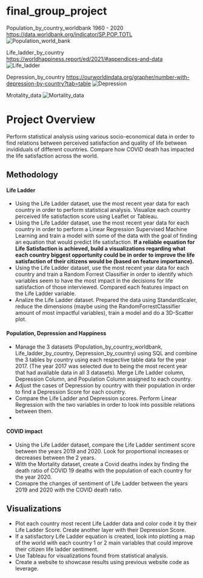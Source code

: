 # final_group_project

Population_by_country_worldbank 1960 - 2020
https://data.worldbank.org/indicator/SP.POP.TOTL
![Population_world_bank](https://user-images.githubusercontent.com/85839235/140621692-48d6e6bc-82bf-4dcb-91a3-848204cf9eef.png)


Life_ladder_by_country
https://worldhappiness.report/ed/2021/#appendices-and-data
![Life_ladder](https://user-images.githubusercontent.com/85839235/140621693-465df65b-a2e8-49fe-907c-1e273fd1a5e6.png)


Depression_by_country
https://ourworldindata.org/grapher/number-with-depression-by-country?tab=table
![Depression](https://user-images.githubusercontent.com/85839235/140621694-7afc42fe-8cfd-4911-a043-dc75f777e1c8.png)


Mrotality_data
![Mortality_data](https://user-images.githubusercontent.com/85839235/140624246-cc5269ce-d8d8-41ae-b945-9a965930e108.png)



# Project Overview
Perform statistical analysis using various socio-economical data in order to find relations between perceived satisfaction and quality of life between invididuals of different countries. Compare how COVID death has impacted the life satisfaction across the world.  

## Methodology
#### Life Ladder ####
  - Using the Life Ladder dataset, use the most recent year data for each country in order to perform statistical analysis. Visualize each country perceived life satisfaction score using Leaflet or Tableau. 
  - Using the Life Ladder dataset, use the most recent year data for each country in order to perform a Linear Regression Supervised Machine Learning and train a model with some of the data with the goal of finding an equation that would predict life satisfaction. **If a reliable equation for Life Satisfaction is achieved, build a visualizations regarding what each country biggest opportunity could be in order to improve the life satisfaction of their citizens would be (based on feature importance).**
  - Using the Life Ladder dataset, use the most recent year data for each country and train a Random Forrest Classifier in order to identify which variables seem to have the most impact in the decisions for life satisfaction of those interviewed. Compared each features impact on the Life Ladder variable. 
  - Analize the Life Ladder dataset. Prepared the data using StandardScaler, reduce the dimensions (maybe using the RandomForrestClassifier amount of most impactful variables), train a model and do a 3D-Scatter plot.  
  
#### Population, Depression and Happiness ####
  - Manage the 3 datasets (Population_by_country_worldbank, Life_ladder_by_country, Depression_by_country) using SQL and combine the 3 tables by country using each respective table data for the year 2017. (The year 2017 was selected due to being the most recent year that had available data in all 3 datasets). Merge Life Ladder column, Depression Column, and Population Column assigned to each country. 
  - Adjust the cases of Depression by country with their population in order to find a Depression Score for each country. 
  - Compare the Life Ladder and Depression scores. Perform Linear Regression with the two variables in order to look into possible relations between them. 
  - 


#### COVID impact ####
  - Using the Life Ladder dataset, compare the Life Ladder sentiment score between the years 2019 and 2020. Look for proportional increases or decreases between the 2 years. 
  - With the Mortality dataset, create a Covid deaths index by finding the death ratio of COVID 19 deaths with the population of each country for the year 2020. 
  - Comapre the changes of sentiment of Life Ladder between the years 2019 and 2020 with the COVID death ratio. 

## Visualizations
  - Plot each country most recent Life Ladder data and color code it by their Life Ladder Score. Create another layer with their Depression Score. 
  - If a satisfactory Life Ladder equation is created, look into plotting a map of the world with each country 1 or 2 main variables that could improve their citizen life ladder sentiment. 
  - Use Tableau for visualizations found from statistical analysis. 
  - Create a website to showcase results using previous website code as leverage. 
